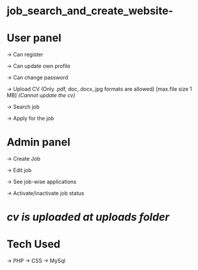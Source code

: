 # job_search_and_create_website-

# User panel

 ->  Can register

 ->  Can update own profile

 -> Can change password

 -> Upload CV (Only .pdf, doc, docx,.jpg formats are allowed) [max.file size 1 MB] *(Cannot update the cv)*
  
 -> Search job

 -> Apply for the job
 
 
# Admin panel

  -> Create Job 

  -> Edit job

  -> See job-wise applications 

  -> Activate/inactivate job status


# _cv is uploaded at uploads folder_

# Tech Used

 -> PHP
 -> CSS
 -> MySql
